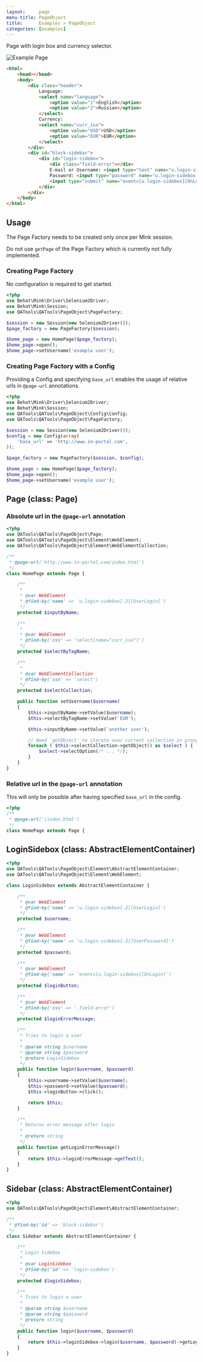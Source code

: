 ```yaml
---
layout:     page
menu-title: PageObject
title:      Examples > PageObject
categories: [examples]
---
```


Page with login box and currency selector.

![Example Page](/examples/example_page.png)

```html
<html>
	<head></head>
	<body>
		<div class="header">
			Language:
			<select name="language">
				<option value="1">English</option>
				<option value="2">Russian</option>
			</select>
			Currency:
			<select name="curr_iso">
				<option value="USD">USD</option>
				<option value="EUR">EUR</option>
			</select>
		</div>
		<div id="block-sidebar">
			<div id="login-sidebox">
				<div class="field-error"></div>
				E-mail or Username: <input type="text" name="u.login-sidebox[-2][UserLogin]" value=""/><br/>
				Password: <input type="password" name="u.login-sidebox[-2][UserPassword]" value=""/><br/>
				<input type="submit" name="events[u.login-sidebox][OnLogin]" value="Login"/>
			</div>
		</div>
	</body>
</html>
```

## Usage

The Page Factory needs to be created only once per Mink session.

<p class="warning">
    Do not use <code>getPage</code> of the Page Factory which is currently not fully implemented.
</p>

### Creating Page Factory

No configuration is required to get started.

```php
<?php
use Behat\Mink\Driver\Selenium2Driver;
use Behat\Mink\Session;
use QATools\QATools\PageObject\PageFactory;

$session = new Session(new Selenium2Driver());
$page_factory = new PageFactory($session);

$home_page = new HomePage($page_factory);
$home_page->open();
$home_page->setUsername('example user');
```

### Creating Page Factory with a Config

Providing a Config and specifying `base_url` enables the usage of relative urls in `@page-url` annotations.

```php
<?php
use Behat\Mink\Driver\Selenium2Driver;
use Behat\Mink\Session;
use QATools\QATools\PageObject\Config\Config;
use QATools\QATools\PageObject\PageFactory;

$session = new Session(new Selenium2Driver());
$config = new Config(array(
	'base_url' => 'http://www.in-portal.com',
));

$page_factory = new PageFactory($session, $config);

$home_page = new HomePage($page_factory);
$home_page->open();
$home_page->setUsername('example user');
```


## Page (class: Page)

### Absolute url in the `@page-url` annotation

```php
<?php
use QATools\QATools\PageObject\Page;
use QATools\QATools\PageObject\Element\WebElement;
use QATools\QATools\PageObject\Element\WebElementCollection;

/**
 * @page-url('http://www.in-portal.com/index.html')
 */
class HomePage extends Page {

	/**
	 *
	 * @var WebElement
	 * @find-by('name' => 'u.login-sidebox[-2][UserLogin]')
	 */
	protected $inputByName;

	/**
	 *
	 * @var WebElement
	 * @find-by('css' => 'select[name="curr_iso"]')
	 */
	protected $selectByTagName;

	/**
	 *
	 * @var WebElementCollection
	 * @find-by('css' => 'select')
	 */
	protected $selectCollection;

	public function setUsername($username)
	{
		$this->inputByName->setValue($username);
		$this->selectByTagName->setValue('EUR');

		$this->inputByName->setValue('another user');

		// Need `getObject` to iterate over current collection in proxy and not a list of collection.
		foreach ( $this->selectCollection->getObject() as $select ) {
			$select->selectOption(/* ... */);
		}
	}
}
```

### Relative url in the `@page-url` annotation

This will only be possible after having specified `base_url` in the config.
 
```php
<?php
/**
 * @page-url('/index.html')
 */
class HomePage extends Page {
```


## LoginSidebox (class: AbstractElementContainer)

```php
<?php
use QATools\QATools\PageObject\Element\AbstractElementContainer;
use QATools\QATools\PageObject\Element\WebElement;

class LoginSidebox extends AbstractElementContainer {

	/**
	 * @var WebElement
	 * @find-by('name' => 'u.login-sidebox[-2][UserLogin]')
	 */
	protected $username;

	/**
	 * @var WebElement
	 * @find-by('name' => 'u.login-sidebox[-2][UserPassword]')
	 */
	protected $password;

	/**
	 * @var WebElement
	 * @find-by('name' => 'events[u.login-sidebox][OnLogin]')
	 */
	protected $loginButton;

	/**
	 * @var WebElement
	 * @find-by('css' => '.field-error')
	 */
	protected $loginErrorMessage;

	/**
	 * Tries to login a user
	 *
	 * @param string $username
	 * @param string $password
	 * @return LoginSidebox
	 */
	public function login($username, $password)
	{
		$this->username->setValue($username);
		$this->password->setValue($password);
		$this->loginButton->click();

		return $this;
	}

	/**
	 * Returns error message after login
	 *
	 * @return string
	 */
	public function getLoginErrorMessage()
	{
		return $this->loginErrorMessage->getText();
	}
}
```

## Sidebar (class: AbstractElementContainer)

```php
<?php
use QATools\QATools\PageObject\Element\AbstractElementContainer;

/**
 * @find-by('id' => 'block-sidebar')
 */
class Sidebar extends AbstractElementContainer {

	/**
	 * Login Sidebox
	 *
	 * @var LoginSidebox
	 * @find-by('id' => 'login-sidebox')
	 */
	protected $loginSidebox;

	/**
	 * Tries to login a user
	 *
	 * @param string $username
	 * @param string $password
	 * @return string
	 */
	public function login($username, $password)
	{
		return $this->loginSidebox->login($username, $password)->getLoginErrorMessage();
	}
}
```

